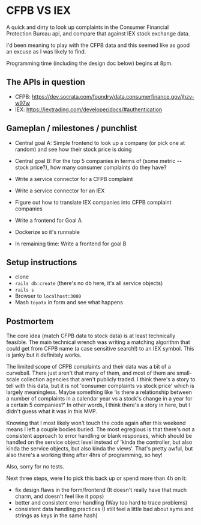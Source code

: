 # CFPB VS IEX

A quick and dirty to look up complaints in the Consumer Financial Protection
Bureau api, and compare that against IEX stock exchange data.

I'd been meaning to play with the CFPB data and this seemed like as good an
excuse as I was likely to find.

Programming time (including the design doc below) begins at 8pm.

## The APIs in question

* CFPB: https://dev.socrata.com/foundry/data.consumerfinance.gov/jhzv-w97w
* IEX: https://iextrading.com/developer/docs/#authentication

## Gameplan / milestones / punchlist

* Central goal A: Simple frontend to look up a company (or pick one at random) and see how their stock price is doing
* Central goal B: For the top 5 companies in terms of (some metric -- stock price?), how many consumer complaints do they have?

* Write a service connector for a CFPB complaint
* Write a service connector for an IEX 
* Figure out how to translate IEX companies into CFPB complaint companies
* Write a frontend for Goal A
* Dockerize so it's runnable
* In remaining time: Write a frontend for goal B

## Setup instructions

* clone
* `rails db:create` (there's no db here, it's all service objects)
* `rails s`
* Browser to `localhost:3000`
* Mash `toyota` in form and see what happens

## Postmortem

The core idea (match CFPB data to stock data) is at least technically feasible. The main technical wrench was writing a matching algorithm that could get from CFPB name (a case sensitive search!) to an IEX symbol. This is janky but it definitely works.

The limited scope of CFPB complaints and their data was a bit of a curveball. There just aren't that many of them, and most of them are small-scale collection agencies that aren't publicly traded. I think there's a story to tell with this data, but it is not 'consumer complaints vs stock price' which is largely meaningless. Maybe something like 'is there a relationship between a number of complaints in a calendar year vs a stock's change in a year for a certain 5 companies?' In other words, I think there's a story in here, but I didn't guess what it was in this MVP.

Knowing that I most likely won't touch the code again after this weekend means I left a couple bodies buried. The most egregious is that there's not a consistent approach to error handling or blank responses, which should be handled on the service object level instead of 'kinda the controller, but also kinda the service objects, but also kinda the views'. That's pretty awful, but also there's a working thing after 4hrs of programming, so hey!

Also, sorry for no tests.

Next three steps, were I to pick this back up or spend more than 4h on it:

* fix design flaws in the form/frontend (It doesn't really have that much charm, and doesn't feel like it pops)
* better and consistent error handling (Way too hard to trace problems)
* consistent data handling practices (I still feel a little bad about syms and strings as keys in the same hash)
